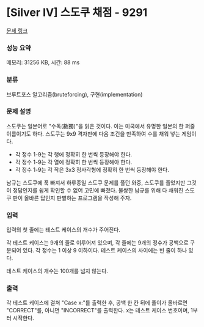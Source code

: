 # [Silver IV] 스도쿠 채점 - 9291 

[문제 링크](https://www.acmicpc.net/problem/9291) 

### 성능 요약

메모리: 31256 KB, 시간: 88 ms

### 분류

브루트포스 알고리즘(bruteforcing), 구현(implementation)

### 문제 설명

<p>스도쿠는 일본어로 "수독(數獨)"을 읽은 것이다. 이는 미국에서 유명한 일본의 한 퍼즐 이름이기도 하다. 스도쿠는 9x9 격자판에 다음 조건을 만족하여 수를 채워 넣는 게임이다.</p>

<ul>
	<li>각 정수 1-9는 각 행에 정확히 한 번씩 등장해야 한다.</li>
	<li>각 정수 1-9는 각 열에 정확히 한 번씩 등장해야 한다.</li>
	<li>각 정수 1-9는 각 작은 3x3 정사각형에 정확히 한 번씩 등장해야 한다.</li>
</ul>

<p>남규는 스도쿠에 푹 빠져서 하루종일 스도쿠 문제를 풀던 와중, 스도쿠를 풀었지만 그것이 정답인지를 쉽게 확인할 수 없어 고민에 빠졌다. 불쌍한 남규를 위해 다 채워진 스도쿠 판이 올바른 답인지 판별하는 프로그램을 작성해 주자.</p>

### 입력 

 <p>입력의 첫 줄에는 테스트 케이스의 개수가 주어진다.</p>

<p>각 테스트 케이스는 9개의 줄로 이루어져 있으며, 각 줄에는 9개의 정수가 공백으로 구분되어 있다. 각 정수는 1 이상 9 이하이다. 테스트 케이스의 사이에는 빈 줄이 하나 있다.</p>

<p>테스트 케이스의 개수는 100개를 넘지 않는다.</p>

### 출력 

 <p>각 테스트 케이스에 걸쳐 "Case x:"를 출력한 후, 공백 한 칸 뒤에 풀이가 올바르면 "CORRECT"를, 아니면 "INCORRECT"를 출력한다. x는 테스트 케이스 번호이며, 1부터 시작한다.</p>

